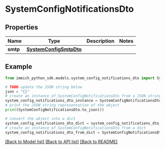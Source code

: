 # SystemConfigNotificationsDto


## Properties

Name | Type | Description | Notes
------------ | ------------- | ------------- | -------------
**smtp** | [**SystemConfigSmtpDto**](SystemConfigSmtpDto.md) |  | 

## Example

```python
from immich_python_sdk.models.system_config_notifications_dto import SystemConfigNotificationsDto

# TODO update the JSON string below
json = "{}"
# create an instance of SystemConfigNotificationsDto from a JSON string
system_config_notifications_dto_instance = SystemConfigNotificationsDto.from_json(json)
# print the JSON string representation of the object
print(SystemConfigNotificationsDto.to_json())

# convert the object into a dict
system_config_notifications_dto_dict = system_config_notifications_dto_instance.to_dict()
# create an instance of SystemConfigNotificationsDto from a dict
system_config_notifications_dto_from_dict = SystemConfigNotificationsDto.from_dict(system_config_notifications_dto_dict)
```
[[Back to Model list]](../README.md#documentation-for-models) [[Back to API list]](../README.md#documentation-for-api-endpoints) [[Back to README]](../README.md)


